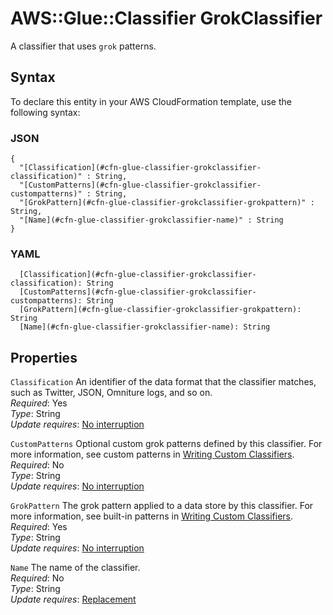 # AWS::Glue::Classifier GrokClassifier<a name="aws-properties-glue-classifier-grokclassifier"></a>

A classifier that uses `grok` patterns\.

## Syntax<a name="aws-properties-glue-classifier-grokclassifier-syntax"></a>

To declare this entity in your AWS CloudFormation template, use the following syntax:

### JSON<a name="aws-properties-glue-classifier-grokclassifier-syntax.json"></a>

```
{
  "[Classification](#cfn-glue-classifier-grokclassifier-classification)" : String,
  "[CustomPatterns](#cfn-glue-classifier-grokclassifier-custompatterns)" : String,
  "[GrokPattern](#cfn-glue-classifier-grokclassifier-grokpattern)" : String,
  "[Name](#cfn-glue-classifier-grokclassifier-name)" : String
}
```

### YAML<a name="aws-properties-glue-classifier-grokclassifier-syntax.yaml"></a>

```
  [Classification](#cfn-glue-classifier-grokclassifier-classification): String
  [CustomPatterns](#cfn-glue-classifier-grokclassifier-custompatterns): String
  [GrokPattern](#cfn-glue-classifier-grokclassifier-grokpattern): String
  [Name](#cfn-glue-classifier-grokclassifier-name): String
```

## Properties<a name="aws-properties-glue-classifier-grokclassifier-properties"></a>

`Classification`  <a name="cfn-glue-classifier-grokclassifier-classification"></a>
An identifier of the data format that the classifier matches, such as Twitter, JSON, Omniture logs, and so on\.  
*Required*: Yes  
*Type*: String  
*Update requires*: [No interruption](https://docs.aws.amazon.com/AWSCloudFormation/latest/UserGuide/using-cfn-updating-stacks-update-behaviors.html#update-no-interrupt)

`CustomPatterns`  <a name="cfn-glue-classifier-grokclassifier-custompatterns"></a>
Optional custom grok patterns defined by this classifier\. For more information, see custom patterns in [Writing Custom Classifiers](https://docs.aws.amazon.com/glue/latest/dg/custom-classifier.html)\.  
*Required*: No  
*Type*: String  
*Update requires*: [No interruption](https://docs.aws.amazon.com/AWSCloudFormation/latest/UserGuide/using-cfn-updating-stacks-update-behaviors.html#update-no-interrupt)

`GrokPattern`  <a name="cfn-glue-classifier-grokclassifier-grokpattern"></a>
The grok pattern applied to a data store by this classifier\. For more information, see built\-in patterns in [Writing Custom Classifiers](https://docs.aws.amazon.com/glue/latest/dg/custom-classifier.html)\.  
*Required*: Yes  
*Type*: String  
*Update requires*: [No interruption](https://docs.aws.amazon.com/AWSCloudFormation/latest/UserGuide/using-cfn-updating-stacks-update-behaviors.html#update-no-interrupt)

`Name`  <a name="cfn-glue-classifier-grokclassifier-name"></a>
The name of the classifier\.  
*Required*: No  
*Type*: String  
*Update requires*: [Replacement](https://docs.aws.amazon.com/AWSCloudFormation/latest/UserGuide/using-cfn-updating-stacks-update-behaviors.html#update-replacement)
